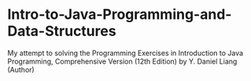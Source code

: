 # Intro-to-Java-Programming-and-Data-Structures

My attempt to solving the Programming Exercises in Introduction to Java Programming, Comprehensive Version (12th Edition) by Y. Daniel Liang (Author)
